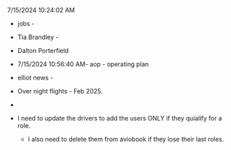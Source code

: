 
7/15/2024 10:24:02 AM
 - jobs -
 - Tia Brandley -
 - Dalton Porterfield
 - 7/15/2024 10:56:40 AM- aop - operating plan
 - elliot news -
 - Over night flights - Feb 2025.






-
 - I need to update the drivers to add the users ONLY if they quialify for a role.
   - I also need to delete them from aviobook if they lose their last roles.



